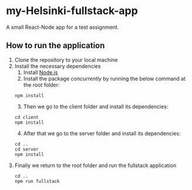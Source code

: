 
# my-Helsinki-fullstack-app

A small React-Node app for a test assignment.

## How to run the application

1. Clone the repository to your local machine
2. Install the necessary dependencies
    1. Install [Node.js](https://nodejs.org/en/)
    2. Install the package *concurrently* by running the below command at the root folder:
    ```
    npm install
    ```
    3. Then we go to the client folder and install its dependencies:
    ```
    cd client
    npm install
    ```
    4. After that we go to the server folder and install its dependencies:
    ```
    cd ..
    cd server
    npm install
    ```
3. Finally we return to the root folder and run the fullstack application
    ```
    cd ..
    npm run fullstack
    ```
    
